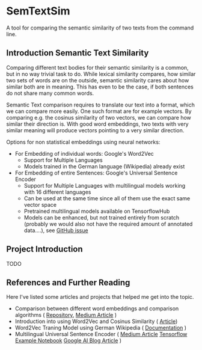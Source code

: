 # SemTextSim

A tool for comparing the semantic similarity of two texts from the command line.

## Introduction Semantic Text Similarity

Comparing different text bodies for their semantic similarity is a common, but
in no way trivial task to do. While lexical similarity compares, how similar two
sets of words are on the outside, semantic similarity cares about how similar
both are in meaning. This has even to be the case, if both sentences do not
share many common words.

Semantic Text comparison requires to translate our text into a format, which we
can compare more easily. One such format are for example vectors. By comparing
e.g. the cosinus similarity of two vectors, we can compare how similar their
direction is. With good word embeddings, two texts with very similar meaning
will produce vectors pointing to a very similar direction.

Options for non statistical embeddings using neural networks:
- For Embedding of individual words: Google's Word2Vec
    - Support for Multiple Languages
    - Models trained in the German language (Wikipedia) already exist
- For Embedding of entire Sentences: Google's Universal Sentence Encoder
    - Support for Multiple Languages with multilingual models working with
      16 different languages
    - Can be used at the same time since all of them use the exact same vector
      space
    - Pretrained multilingual models available on TensorflowHub
    - Models can be enhanced, but not trained entirely from scratch (probably we
      would also not have the required amount of annotated data....), see
      [GitHub issue](https://github.com/tensorflow/hub/issues/155)

## Project Introduction

TODO

## References and Further Reading

Here I've listed some articles and projects that helped me get into the topic.

- Comparison between different word embeddings and comparison algorithms (
[Repository](https://github.com/adsieg/text_similarity), 
[Medium Article](https://medium.com/@adriensieg/text-similarities-da019229c894)
)
- Introduction into using Word2Vec and Cosinus Similarity (
[Article](https://towardsdatascience.com/a-beginners-guide-to-word-embedding-with-gensim-word2vec-model-5970fa56cc92)) 
- Word2Vec Traning Model using German Wikipedia (
[Documentation](https://devmount.github.io/GermanWordEmbeddings/)
)
- Multilingual Universal Sentence Encoder (
[Medium Article](https://medium.com/@d.salvaggio/multilingual-universal-sentence-encoder-muse-f8c9cd44f171)
[Tensorflow Example Notebook](https://colab.research.google.com/github/tensorflow/hub/blob/master/examples/colab/semantic_similarity_with_tf_hub_universal_encoder.ipynb)
[Google AI Blog Article]()
)
